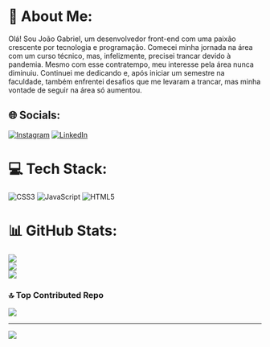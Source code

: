 # 💫 About Me:
Olá! Sou João Gabriel, um desenvolvedor front-end com uma paixão crescente por tecnologia e programação. Comecei minha jornada na área com um curso técnico, mas, infelizmente, precisei trancar devido à pandemia. Mesmo com esse contratempo, meu interesse pela área nunca diminuiu. Continuei me dedicando e, após iniciar um semestre na faculdade, também enfrentei desafios que me levaram a trancar, mas minha vontade de seguir na área só aumentou.


## 🌐 Socials:
[![Instagram](https://img.shields.io/badge/Instagram-%23E4405F.svg?logo=Instagram&logoColor=white)](https://instagram.com/j_gabrielcode) [![LinkedIn](https://img.shields.io/badge/LinkedIn-%230077B5.svg?logo=linkedin&logoColor=white)](https://linkedin.com/in/joão-gabriel-de-freitas-costa-652b82261) 

# 💻 Tech Stack:
![CSS3](https://img.shields.io/badge/css3-%231572B6.svg?style=for-the-badge&logo=css3&logoColor=white) ![JavaScript](https://img.shields.io/badge/javascript-%23323330.svg?style=for-the-badge&logo=javascript&logoColor=%23F7DF1E) ![HTML5](https://img.shields.io/badge/html5-%23E34F26.svg?style=for-the-badge&logo=html5&logoColor=white)
# 📊 GitHub Stats:
![](https://github-readme-stats.vercel.app/api?username=joao619gabrile&theme=algolia&hide_border=true&include_all_commits=false&count_private=false)<br/>
![](https://github-readme-streak-stats.herokuapp.com/?user=joao619gabrile&theme=algolia&hide_border=true)<br/>
![](https://github-readme-stats.vercel.app/api/top-langs/?username=joao619gabrile&theme=algolia&hide_border=true&include_all_commits=false&count_private=false&layout=compact)

### 🔝 Top Contributed Repo
![](https://github-contributor-stats.vercel.app/api?username=joao619gabrile&limit=5&theme=dark&combine_all_yearly_contributions=true)

---
[![](https://visitcount.itsvg.in/api?id=joao619gabrile&icon=0&color=0)](https://visitcount.itsvg.in)

<!-- Proudly created with GPRM ( https://gprm.itsvg.in ) -->
